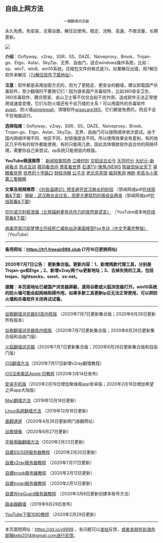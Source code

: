 ## ************************自由上网方法************************

                               一键翻墙浏览器


永久免费。免安装，无需设置，解压后使用。稳定、流畅、高速、不限流量，长期更新。

![](https://cdn.jsdelivr.net/gh/Alvin9999/pac2/%E5%9B%BE%E6%A0%87.PNG)


**介绍**：Goflyway、v2ray、SSR、SS、DAZE、Naiveproxy、Brook、Trojan-go、Etgo、Astar、SkyZip、无界、自由门，适合windows操作系统，比如：xp、win7、win8、win10系统。压缩包文件的格式是7z，如果解压出错，用7解压软件来解压（[7z解压软件下载地址](https://sparanoid.com/lab/7z/)）。

**注意**：软件都是采用加密方式的，但为了更稳定、更安全的翻墙，建议卸载国产杀毒软件，至少翻墙时不要用它们！因为很多国产杀毒软件，比如360安全卫生、360杀毒软件、腾讯管家、金山卫士等不仅仅会起干扰作用，造成软件无法正常使用或速度变慢，它们与防火墙还有千丝万缕的关系！可以用国外的杀毒软件[avast](http://files.avast.com/iavs9x/avast_free_antivirus_setup_offline.exe)，防火墙[simplewall](https://github.com/henrypp/simplewall/releases/download/v.2.3.4/simplewall-2.3.4-setup.exe)，清理软件[wisecare365](http://downloads.wisecleaner.com/soft/WiseCare365.exe)，它们都是免费的，而且不会干扰电脑运行。

**选择指南**：Goflyway、v2ray、SSR、SS、DAZE、Naiveproxy、Brook、Trojan-go、Etgo、Astar、SkyZip、无界、自由门可以按照顺序依次尝试。由于国内网络环境不同、地区不同，封锁强度会不同，所以使用效果会有差别，有的地区几乎所有的软件都能使用，有的只能用几款，因此具体哪款软件适合你的网络环境，需要你自己来尝试。xp系统只能用低内核版。

**YouTube频道推荐**： [新闻拍案惊奇](https://www.youtube.com/user/NTDEducation/videos) [江峰时刻](https://www.youtube.com/channel/UCa6ERCDt3GzkvLye32ar89w/videos) [文昭谈古论今](https://www.youtube.com/channel/UCtAIPjABiQD3qjlEl1T5VpA/featured)  [天亮时分](https://www.youtube.com/channel/UCjvjNeHndz4PGs9JXhzdHqw/videos) 
[大纪元-新闻看点](https://www.youtube.com/channel/UCPMqbkR35zZV1ysWGXJPW-w/videos)  [热点互动](https://www.youtube.com/c/NTDChinaNewsChannel/videos) [薇羽看世间](https://www.youtube.com/channel/UCpG17Giz_CLK0jWLPG9O5Kw/videos) [萧茗看世界](https://www.youtube.com/channel/UC6HcLCrHusY7qLwsWGzfXnw) 
[石濤TV–聚焦/NEWS](https://www.youtube.com/channel/UC6zxZTv5ZbMmEg5GqBmXAUQ/videos)  [陈破空纵论天下](https://www.youtube.com/channel/UCwb7avxK-L5vPjMC1ZIGayw/videos) [睿眼看世界](https://www.youtube.com/channel/UCcWBxfaO69GPOFHSArNET2Q/videos) [世界的十字路口](https://www.youtube.com/channel/UC-A9OzmRcS-SlXIQmvwMf8w/videos) [财经冷眼](https://www.youtube.com/channel/UCn9_KbNANeyYREePe8YA2DA/videos) [公子沈](https://www.youtube.com/channel/UCrGSFNEBmCN0rqhATZels2Q/videos) [老北京茶馆](https://www.youtube.com/channel/UCpj_AT6Bt1_VT038hmfFGSQ/videos) [脑洞黑洞](https://www.youtube.com/channel/UCVvjAQtFnRMVlrXGoRz3H6A/videos)  [神韵](https://www.youtube.com/channel/UC_z8ERuOLTrlAaopY0gxzsA) [老高与小茉](https://www.youtube.com/channel/UCMUnInmOkrWN4gof9KlhNmQ/videos) [第三隻眼睛](https://www.youtube.com/channel/UCiVvb-DLcvgg7ZFPZT2dASw/videos)

**文章及视频推荐**：[《刘伯温碑记》预言避开武汉肺炎的妙招](https://www.bannedbook.org/bnews/comments/20200207/1272816.html) （禁闻网或pdf[在线观看&下载](http://tr1.freedown7.club/html/book/lbw.pdf)）[揭秘：武汉肺炎会过去，但更大更猛烈的瘟疫会再来](https://www.bannedbook.org/bnews/comments/20200211/1275071.html)（禁闻网或pdf[在线观看&下载](http://tr1.freedown7.club/html/book/lunwy.pdf)）

[切尔诺贝利核泄漏（比核辐射更有杀伤力的竟然是谎言）](https://www.youtube.com/watch?v=nfGt6ugUgpo&t=4s) （YouTube或本地[在线观看&下载](http://tr1.freedown7.club/html/video/Chernobyl_nuclear_leak.mp4)） 

[病毒学家闫丽梦博士历经死亡威胁出逃美国接受Fox专访（中文字幕完整版）](https://www.youtube.com/watch?v=n2E0raFVsrg) （YouTube）

***

**备用网址：https://tr1.freeair888.club (7月16日更换网址)**

***

**2020年7月7日公告： 更新集合版。更新内容：1、新增两款代理工具，分别是Trojan-go和Etgo；2、新增v2ray两个ip更新地址；3、去掉失效的工具，包括trojan、lightsocks、ssrot、xx-net。**

**提醒：本页面地址已被国产浏览器屏蔽，请用谷歌或火狐浏览器打开。win10系统的防火墙可能会起网络阻碍作用，如果多款工具更新ip后无法正常使用，可以把防火墙和杀毒软件关闭再试试看。**

***

[谷歌翻墙浏览器83高内核版](https://github.com/Alvin9999/new-pac/wiki/%E9%AB%98%E5%86%85%E6%A0%B8%E7%89%88) （2020年7月7日更新集合版；2020年6月28日更新所有版本）

[谷歌翻墙浏览器低内核版](https://github.com/Alvin9999/new-pac/wiki/%E4%BD%8E%E5%86%85%E6%A0%B8%E7%89%88) （2020年7月7日更新集合版；2020年6月28日更新集合版和自由门版）

[火狐翻墙浏览器](https://github.com/Alvin9999/new-pac/wiki/%E7%81%AB%E7%8B%90%E7%BF%BB%E5%A2%99%E6%B5%8F%E8%A7%88%E5%99%A8)（2020年7月7日更新集合版；2020年6月28日更新集合版和自由门版）

[iOS翻墙方法](https://github.com/Alvin9999/new-pac/wiki/%E8%8B%B9%E6%9E%9C%E6%89%8B%E6%9C%BA%E7%BF%BB%E5%A2%99%E8%BD%AF%E4%BB%B6)（2020年7月17日新增v2ray翻墙教程）

[iOS注册美区Apple ID教程](https://github.com/Alvin9999/new-pac/wiki/iOS%E6%B3%A8%E5%86%8C%E7%BE%8E%E5%8C%BAApple-ID%E6%95%99%E7%A8%8B) (2020年3月14日发布)

[安卓手机版](https://github.com/Alvin9999/new-pac/wiki/%E5%AE%89%E5%8D%93%E6%89%8B%E6%9C%BA%E7%89%88)（2020年2月19日增加聚缘阁app安卓版；2020年2月16日增加希望之声app大陆版）

[Mac翻墙方法](https://github.com/Alvin9999/new-pac/wiki/%E8%8B%B9%E6%9E%9C%E7%94%B5%E8%84%91MAC%E7%BF%BB%E5%A2%99%E8%BD%AF%E4%BB%B6)（2019年12月18日更新）

[Linux系统翻墙方法](https://github.com/Alvin9999/new-pac/wiki/Linux%E7%B3%BB%E7%BB%9F%E7%BF%BB%E5%A2%99%E6%96%B9%E6%B3%95) （2019年12月18日更新）

[直翻通道](https://github.com/Alvin9999/new-pac/wiki/%E7%9B%B4%E7%BF%BB%E9%80%9A%E9%81%93) （2020年4月26日更新网门直翻网址）

[谷歌镜像](https://github.com/Alvin9999/new-pac/wiki/%E8%B0%B7%E6%AD%8C%E9%95%9C%E5%83%8F) （2020年6月27日更新）

[平板电脑翻墙方法](https://github.com/Alvin9999/new-pac/wiki/%E5%B9%B3%E6%9D%BF%E7%94%B5%E8%84%91%E7%BF%BB%E5%A2%99%E8%BD%AF%E4%BB%B6)（2020年2月23日更新）

[自建SS/SSR服务器教程](https://github.com/Alvin9999/new-pac/wiki/%E8%87%AA%E5%BB%BAss%E6%9C%8D%E5%8A%A1%E5%99%A8%E6%95%99%E7%A8%8B) （2020年2月20日更新）

[自建v2ray服务器教程](https://github.com/Alvin9999/new-pac/wiki/%E8%87%AA%E5%BB%BAv2ray%E6%9C%8D%E5%8A%A1%E5%99%A8%E6%95%99%E7%A8%8B) （2020年7月17日更新）

[自建brook服务器教程](https://github.com/Alvin9999/new-pac/wiki/%E8%87%AA%E5%BB%BAbrook%E6%9C%8D%E5%8A%A1%E5%99%A8%E6%95%99%E7%A8%8B) （2020年2月12日更新）

[自建trojan服务器教程](https://github.com/Alvin9999/new-pac/wiki/%E8%87%AA%E5%BB%BAtrojan%E6%9C%8D%E5%8A%A1%E5%99%A8%E6%95%99%E7%A8%8B) （2020年2月12日更新）

[自建WireGuard服务器教程](https://github.com/Alvin9999/new-pac/wiki/%E8%87%AA%E5%BB%BAWireGuard-VPN%E6%9C%8D%E5%8A%A1%E5%99%A8%E6%95%99%E7%A8%8B) （2020年3月8日更新创建多账号方法）

[路由器翻墙](https://github.com/Alvin9999/new-pac/wiki/%E8%B7%AF%E7%94%B1%E5%99%A8%E7%BF%BB%E5%A2%99) （2019年9月29日发布）

[YouTube下载1080教程](https://github.com/Alvin9999/new-pac/wiki/YouTube%E4%B8%8B%E8%BD%BD1080%E6%95%99%E7%A8%8B) （2020年2月29日更新）

***

本页面短网址：https://git.io/v9999 ，有问题可以[发帖](https://github.com/Alvin9999/new-pac/issues)反馈，或者发邮件到海外邮箱kebi2014@gmail.com进行反馈。